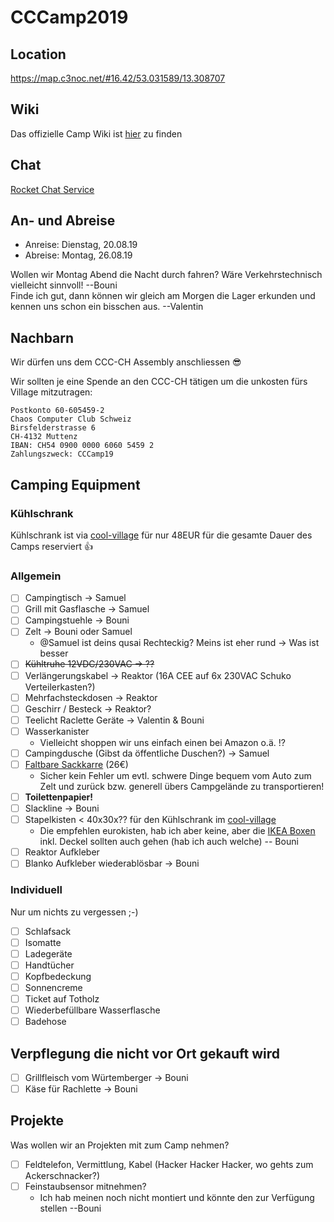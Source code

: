 # CCCamp2019

## Location

https://map.c3noc.net/#16.42/53.031589/13.308707

## Wiki

Das offizielle Camp Wiki ist [hier](https://events.ccc.de/camp/2019/wiki/Main_Page) zu finden

## Chat

[Rocket Chat Service](https://rocket.events.ccc.de/)

## An- und Abreise

- Anreise: Dienstag, 20.08.19
- Abreise: Montag, 26.08.19

Wollen wir Montag Abend die Nacht durch fahren? Wäre Verkehrstechnisch vielleicht sinnvoll! --Bouni  
Finde ich gut, dann können wir gleich am Morgen die Lager erkunden und kennen uns schon ein bisschen aus. --Valentin  

## Nachbarn

Wir dürfen uns dem CCC-CH Assembly anschliessen :sunglasses:

Wir sollten je eine Spende an den CCC-CH tätigen um die unkosten fürs Village mitzutragen:
```
Postkonto 60-605459-2
Chaos Computer Club Schweiz
Birsfelderstrasse 6
CH-4132 Muttenz
IBAN: CH54 0900 0000 6060 5459 2
Zahlungszweck: CCCamp19
```

## Camping Equipment

### Kühlschrank

Kühlschrank ist via [cool-village](https://events.ccc.de/camp/2019/wiki/Village:Cool-village) für nur 48EUR für die gesamte Dauer des Camps reserviert :thumbsup:

### Allgemein

- [ ] Campingtisch -> Samuel
- [ ] Grill mit Gasflasche -> Samuel
- [ ] Campingstuehle -> Bouni
- [ ] Zelt -> Bouni oder Samuel
     - @Samuel ist deins qusai Rechteckig? Meins ist eher rund -> Was ist besser
- [ ] ~~Kühltruhe 12VDC/230VAC -> ??~~
- [ ] Verlängerungskabel -> Reaktor (16A CEE auf 6x 230VAC Schuko Verteilerkasten?)
- [ ] Mehrfachsteckdosen -> Reaktor
- [ ] Geschirr / Besteck -> Reaktor?
- [ ] Teelicht Raclette Geräte -> Valentin & Bouni
- [ ] Wasserkanister
    - Vielleicht shoppen wir uns einfach einen bei Amazon o.ä. !?
- [ ] Campingdusche (Gibst da öffentliche Duschen?) -> Samuel
- [ ] [Faltbare Sackkarre](https://www.amazon.de/dp/B00MB9UBZC) (26€)
    - Sicher kein Fehler um evtl. schwere Dinge bequem vom Auto zum Zelt und zurück bzw. generell übers Campgelände zu transportieren! 
- [ ] **Toilettenpapier!**
- [ ] Slackline -> Bouni
- [ ] Stapelkisten < 40x30x?? für den Kühlschrank im [cool-village](https://events.ccc.de/camp/2019/wiki/Village:Cool-village)
    - Die empfehlen eurokisten, hab ich aber keine, aber die [IKEA Boxen](https://www.ikea.com/de/de/p/samla-box-mit-deckel-transparent-s39885645/) inkl. Deckel sollten auch gehen (hab ich auch welche) -- Bouni 
- [ ] Reaktor Aufkleber
- [ ] Blanko Aufkleber wiederablösbar -> Bouni

### Individuell

Nur um nichts zu vergessen ;-)

- [ ] Schlafsack
- [ ] Isomatte
- [ ] Ladegeräte
- [ ] Handtücher
- [ ] Kopfbedeckung
- [ ] Sonnencreme
- [ ] Ticket auf Totholz
- [ ] Wiederbefüllbare Wasserflasche
- [ ] Badehose

## Verpflegung die nicht vor Ort gekauft wird

- [ ] Grillfleisch vom Würtemberger -> Bouni
- [ ] Käse für Rachlette -> Bouni

## Projekte

Was wollen wir an Projekten mit zum Camp nehmen?

- [ ] Feldtelefon, Vermittlung, Kabel (Hacker Hacker Hacker, wo gehts zum Ackerschnacker?)
- [ ] Feinstaubsensor mitnehmen?
    - Ich hab meinen noch nicht montiert und könnte den zur Verfügung stellen --Bouni
